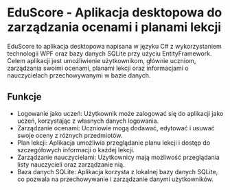 # EduScore - Aplikacja desktopowa do zarządzania ocenami i planami lekcji


EduScore to aplikacja desktopowa napisana w języku C# z wykorzystaniem technologii WPF oraz bazy danych SQLite przy użyciu EntityFramework. Celem aplikacji jest umożliwienie użytkownikom, głównie uczniom, zarządzania swoimi ocenami, planami lekcji oraz informacjami o nauczycielach przechowywanymi w bazie danych.
## Funkcje
- Logowanie jako uczeń: Użytkownik może zalogować się do aplikacji jako uczeń, korzystając z własnych danych logowania.
- Zarządzanie ocenami: Uczniowie mogą dodawać, edytować i usuwać swoje oceny z różnych przedmiotów.
- Plan lekcji: Aplikacja umożliwia przeglądanie planu lekcji i dostęp do szczegółowych informacji o każdej lekcji.
- Zarządzanie nauczycielami: Użytkownicy mają możliwość przeglądania listy nauczycieli oraz zarządzanie nią.
- Baza danych SQLite: Aplikacja korzysta z lokalnej bazy danych SQLite, co pozwala na przechowywanie i zarządzanie danymi użytkowników.
